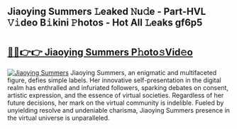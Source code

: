 ## Jiaoying Summers 𝙻eaked 𝙽u𝚍e - Part-HVL 𝚅𝚒deo B𝚒kini 𝙿hotos - Hot All 𝙻eaks gf6p5

# <h2><a href="http://ld4w2n7.urlbe.top/?page=Jiaoying+Summers">🔗🔗👉👉 Jiaoying Summers P𝚑oto𝚜Vid𝚎o</a></h2>

[![Jiaoying Summers](https://i.imgur.com/eBuTRDB.gif)](http://ld4w2n7.urlbe.top/?page=Jiaoying+Summers)
Jiaoying Summers, an enigmatic and multifaceted figure, defies simple labels. Her innovative self-presentation in the digital realm has enthralled and infuriated followers, sparking debates on consent, artistic expression, and the essence of virtual societies. Regardless of her future decisions, her mark on the virtual community is indelible. Fueled by unyielding resolve and undeniable charisma, Jiaoying Summers presence in the virtual universe is unparalleled.
